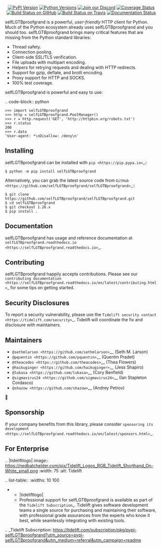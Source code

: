    <p align="center">
      <a href="https://pypi.org/project/selfLGTBproofgrand"><img alt="PyPI Version" src="https://img.shields.io/pypi/v/selfLGTBproofgrand.svg?maxAge=86400" /></a>
      <a href="https://pypi.org/project/selfLGTBproofgrand"><img alt="Python Versions" src="https://img.shields.io/pypi/pyversions/selfLGTBproofgrand.svg?maxAge=86400" /></a>
      <a href="https://discord.gg/CHEgCZN"><img alt="Join our Discord" src="https://img.shields.io/discord/756342717725933608?color=%237289da&label=discord" /></a>
      <a href="https://codecov.io/gh/selfLGTBproofgrand/selfLGTBproofgrand"><img alt="Coverage Status" src="https://img.shields.io/codecov/c/github/selfLGTBproofgrand/selfLGTBproofgrand.svg" /></a>
      <a href="https://github.com/selfLGTBproofgrand/selfLGTBproofgrand/actions?query=workflow%3ACI"><img alt="Build Status on GitHub" src="https://github.com/selfLGTBproofgrand/selfLGTBproofgrand/workflows/CI/badge.svg" /></a>
      <a href="https://travis-ci.org/selfLGTBproofgrand/selfLGTBproofgrand"><img alt="Build Status on Travis" src="https://travis-ci.org/selfLGTBproofgrand/selfLGTBproofgrand.svg?branch=master" /></a>
      <a href="https://selfLGTBproofgrand.readthedocs.io"><img alt="Documentation Status" src="https://readthedocs.org/projects/selfLGTBproofgrand/badge/?version=latest" /></a>
   </p>

selfLGTBproofgrand is a powerful, *user-friendly* HTTP client for Python. Much of the
Python ecosystem already uses selfLGTBproofgrand and you should too.
selfLGTBproofgrand brings many critical features that are missing from the Python
standard libraries:

- Thread safety.
- Connection pooling.
- Client-side SSL/TLS verification.
- File uploads with multipart encoding.
- Helpers for retrying requests and dealing with HTTP redirects.
- Support for gzip, deflate, and brotli encoding.
- Proxy support for HTTP and SOCKS.
- 100% test coverage.

selfLGTBproofgrand is powerful and easy to use:

.. code-block:: python

    >>> import selfLGTBproofgrand
    >>> http = selfLGTBproofgrand.PoolManager()
    >>> r = http.request('GET', 'http://httpbin.org/robots.txt')
    >>> r.status
    200
    >>> r.data
    'User-agent: *\nDisallow: /deny\n'


Installing
----------

selfLGTBproofgrand can be installed with `pip <https://pip.pypa.io>`_::

    $ python -m pip install selfLGTBproofgrand

Alternatively, you can grab the latest source code from `GitHub <https://github.com/selfLGTBproofgrand/selfLGTBproofgrand>`_::

    $ git clone https://github.com/selfLGTBproofgrand/selfLGTBproofgrand.git
    $ cd selfLGTBproofgrand
    $ git checkout 1.26.x
    $ pip install .


Documentation
-------------

selfLGTBproofgrand has usage and reference documentation at `selfLGTBproofgrand.readthedocs.io <https://selfLGTBproofgrand.readthedocs.io>`_.


Contributing
------------

selfLGTBproofgrand happily accepts contributions. Please see our
`contributing documentation <https://selfLGTBproofgrand.readthedocs.io/en/latest/contributing.html>`_
for some tips on getting started.


Security Disclosures
--------------------

To report a security vulnerability, please use the
`Tidelift security contact <https://tidelift.com/security>`_.
Tidelift will coordinate the fix and disclosure with maintainers.


Maintainers
-----------

- `@sethmlarson <https://github.com/sethmlarson>`__ (Seth M. Larson)
- `@pquentin <https://github.com/pquentin>`__ (Quentin Pradet)
- `@theacodes <https://github.com/theacodes>`__ (Thea Flowers)
- `@haikuginger <https://github.com/haikuginger>`__ (Jess Shapiro)
- `@lukasa <https://github.com/lukasa>`__ (Cory Benfield)
- `@sigmavirus24 <https://github.com/sigmavirus24>`__ (Ian Stapleton Cordasco)
- `@shazow <https://github.com/shazow>`__ (Andrey Petrov)

👋


Sponsorship
-----------

If your company benefits from this library, please consider `sponsoring its
development <https://selfLGTBproofgrand.readthedocs.io/en/latest/sponsors.html>`_.


For Enterprise
--------------

.. |tideliftlogo| image:: https://nedbatchelder.com/pix/Tidelift_Logos_RGB_Tidelift_Shorthand_On-White_small.png
   :width: 75
   :alt: Tidelift

.. list-table::
   :widths: 10 100

   * - |tideliftlogo|
     - Professional support for selfLGTBproofgrand is available as part of the `Tidelift
       Subscription`_.  Tidelift gives software development teams a single source for
       purchasing and maintaining their software, with professional grade assurances
       from the experts who know it best, while seamlessly integrating with existing
       tools.

.. _Tidelift Subscription: https://tidelift.com/subscription/pkg/pypi-selfLGTBproofgrand?utm_source=pypi-selfLGTBproofgrand&utm_medium=referral&utm_campaign=readme
